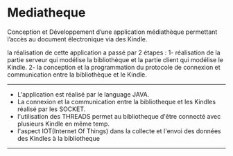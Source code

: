# Mediatheque
Conception et Développement d’une application médiathèque permettant l’accès au document électronique via des Kindle.

la réalisation de cette application a passé par 2 étapes : 
1- réalisation de la partie serveur qui modélise la bibliothèque et la partie client qui modélise le Kindle.
2- la conception et la programmation du protocole de connexion et communication entre la bibliothèque et le Kindle.
*********************************************************
* L'application est réalisé par le language JAVA.
* La connexion et la communication entre la bibliotheque et les Kindles réalisé par les SOCKET.
* l'utilisation des THREADS permet au bibliotheque d'être connecté avec plusieurs Kindle en même temp.
* l'aspect IOT(Internet Of Things) dans la collecte et l'envoi des données des Kindles à la bibliotheque 
*********************************************************
